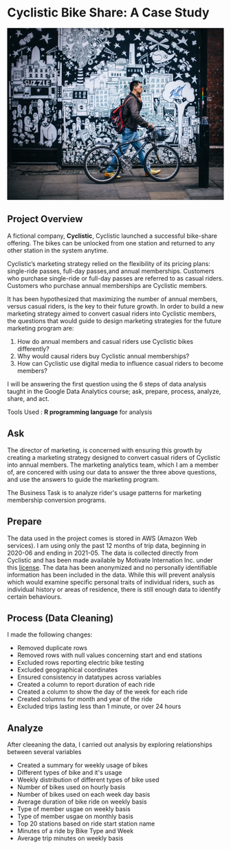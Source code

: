 # Cyclistic Bike Share: A Case Study
![Image](Images/clem-onojeghuo-bq-1seg1cPI-unsplash.jpg)
## Project Overview

A fictional company, **Cyclistic**, Cyclistic launched a successful bike-share offering. The bikes can be unlocked from one station and
returned to any other station in the system anytime.

Cyclistic’s marketing strategy relied on the flexibility of its pricing plans: single-ride passes, full-day passes,and annual memberships. Customers who purchase single-ride or full-day passes are referred to as casual riders. Customers who purchase annual memberships are Cyclistic members.

It has been hypothesized that maximizing the number of annual members, versus casual riders, is the key to their future growth. In order to build a new marketing strategy aimed to convert casual riders into Cyclistic members, the questions that would guide to design marketing strategies for the future marketing program are:

1. How do annual members and casual riders use Cyclistic bikes differently?
2. Why would causal riders buy Cyclistic annual memberships?
3. How can Cyclistic use digital media to influence casual riders to become members?

I will be answering the first question using the 6 steps of data analysis taught in the Google Data Analytics course; ask, prepare, process, analyze, share, and act.

Tools Used : **R programming language** for analysis

## Ask

The director of marketing, is concerned with ensuring this growth by creating a marketing strategy designed to convert casual riders of Cyclistic into annual members. The marketing analytics team, which I am a member of, are concered with using our data to answer the three above questions, and use the answers to guide the marketing program.

The Business Task is to analyze rider's usage patterns for marketing membership conversion programs.

## Prepare

The data used in the project comes is stored in AWS (Amazon Web services). I am using only the past 12 months of trip data, beginning in 2020-06 and ending in 2021-05.
The data is collected directly from Cyclistic and has been made available by Motivate Internation Inc. under this [license](https://www.divvybikes.com/data-license-agreement). The data has been anonymized and no personally identifiable information has been included in the data. While this will prevent analysis which would examine specific personal traits of individual riders, such as individual history or areas of residence, there is still enough data to identify certain behaviours.

## Process (Data Cleaning)

I made the following changes:

* Removed duplicate rows
* Removed rows with null values concerning start and end stations
* Excluded rows reporting electric bike testing
* Excluded geographical coordinates
* Ensured consistency in datatypes across variables
* Created a column to report duration of each ride
* Created a column to show the day of the week for each ride
* Created columns for month and year of the ride
* Excluded trips lasting less than 1 minute, or over 24 hours

## Analyze
After cleeaning the data, I carried out analysis by exploring relationships between several variables
- Created a summary for weekly usage of bikes
- Different types of bike and it's usage
- Weekly distribution of different types of bike used
- Number of bikes used on hourly basis
- Number of bikes used on each week day basis
- Average duration of bike ride on weekly basis
- Type of member usgae on weekly basis
- Type of member usgae on monthly basis
- Top 20 stations based on ride start station name
- Minutes of a ride by Bike Type and Week
- Average trip minutes on weekly basis


